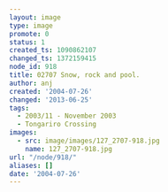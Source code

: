 ```yaml
---
layout: image
type: image
promote: 0
status: 1
created_ts: 1090862107
changed_ts: 1372159415
node_id: 918
title: 02707 Snow, rock and pool.
author: anj
created: '2004-07-26'
changed: '2013-06-25'
tags:
  - 2003/11 - November 2003
  - Tongariro Crossing
images:
  - src: image/images/127_2707-918.jpg
    name: 127_2707-918.jpg
url: "/node/918/"
aliases: []
date: '2004-07-26'
---
```


